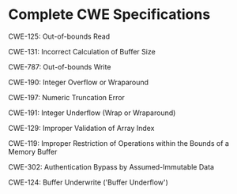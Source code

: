 

# Complete CWE Specifications

CWE-125: Out-of-bounds Read

CWE-131: Incorrect Calculation of Buffer Size

CWE-787: Out-of-bounds Write

CWE-190: Integer Overflow or Wraparound

CWE-197: Numeric Truncation Error

CWE-191: Integer Underflow (Wrap or Wraparound)

CWE-129: Improper Validation of Array Index

CWE-119: Improper Restriction of Operations within the Bounds of a Memory Buffer

CWE-302: Authentication Bypass by Assumed-Immutable Data

CWE-124: Buffer Underwrite ('Buffer Underflow')
